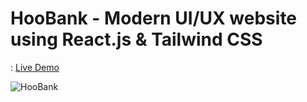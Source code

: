 # HooBank - Modern UI/UX website using React.js & Tailwind CSS

: <a href='https://cheerful-blini-5da597.netlify.app/'>Live Demo</a>

![HooBank](https://i.ibb.co/BK1Hn0x/Screenshot-2022-08-08-at-4-05-48-PM.png)
